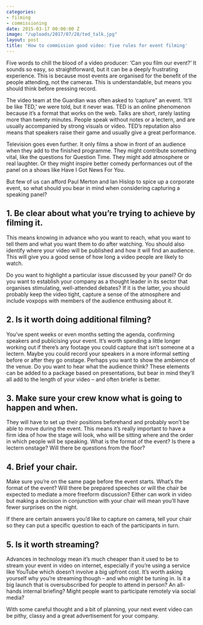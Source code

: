 ```yaml
---
categories:
- filming
- commissioning
date: 2015-03-17 00:00:00 Z
image: "/uploads/2017/07/28/ted_talk.jpg"
layout: post
title: 'How to commission good video: five rules for event filming'
---
```



Five words to chill the blood of a video producer: ‘Can you film our event?’ It sounds so easy, so straightforward, but it can be a deeply frustrating experience. This is because most events are organised for the benefit of the people attending, not the cameras. This is understandable, but means you should think before pressing record.

The video team at the Guardian was often asked to ‘capture” an event. ‘It’ll be like TED,’ we were told, but it never was. TED is an online phenomenon because it’s a format that works on the web. Talks are short, rarely lasting more than twenty minutes. People speak without notes or a lectern, and are usually accompanied by strong visuals or video. TED’s reputation also means that speakers raise their game and usually give a great performance.

Television goes even further. It only films a show in front of an audience when they add to the finished programme. They might contribute something vital, like the questions for Question Time. They might add atmosphere or real laughter. Or they might inspire better comedy performances out of the panel on a shows like Have I Got News For You.

But few of us can afford Paul Merton and Ian Hislop to spice up a corporate event, so what should you bear in mind when considering capturing a speaking panel?

## 1. Be clear about what you’re trying to achieve by filming it.

This means knowing in advance who you want to reach, what you want to tell them and what you want them to do after watching. You should also identify where your video will be published and how it will find an audience. This will give you a good sense of how long a video people are likely to watch.

Do you want to highlight a particular issue discussed by your panel? Or do you want to establish your company as a thought leader in its sector that organises stimulating, well-attended debates? If it is the latter, you should probably keep the video tight, capture a sense of the atmosphere and include voxpops with members of the audience enthusing about it.

## 2. Is it worth doing additional filming?

You’ve spent weeks or even months setting the agenda, confirming speakers and publicising your event. It’s worth spending a little longer working out if there’s any footage you could capture that isn’t someone at a lectern. Maybe you could record your speakers in a more informal setting before or after they go onstage. Perhaps you want to show the ambience of the venue. Do you want to hear what the audience think? These elements can be added to a package based on presentations, but bear in mind they’ll all add to the length of your video – and often briefer is better.

## 3. Make sure your crew know what is going to happen and when.

They will have to set up their positions beforehand and probably won’t be able to move during the event. This means it’s really important to have a firm idea of how the stage will look, who will be sitting where and the order in which people will be speaking. What is the format of the event? Is there a lectern onstage? Will there be questions from the floor?

## 4. Brief your chair.

Make sure you’re on the same page before the event starts. What’s the format of the event? Will there be prepared speeches or will the chair be expected to mediate a more freeform discussion? Either can work in video but making a decision in conjunction with your chair will mean you’ll have fewer surprises on the night.

If there are certain answers you’d like to capture on camera, tell your chair so they can put a specific question to each of the participants in turn.

## 5. Is it worth streaming?

Advances in technology mean it’s much cheaper than it used to be to stream your event in video on internet, especially if you’re using a service like YouTube which doesn’t involve a big upfront cost. It’s worth asking yourself why you’re streaming though – and who might be tuning in. Is it a big launch that is oversubscribed for people to attend in person? An all-hands internal briefing? Might people want to participate remotely via social media?

With some careful thought and a bit of planning, your next event video can be pithy, classy and a great advertisement for your company.